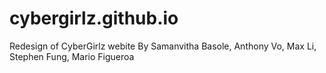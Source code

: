 # cybergirlz.github.io
Redesign of CyberGirlz webite
By Samanvitha Basole, Anthony Vo, Max Li, Stephen Fung, Mario Figueroa
